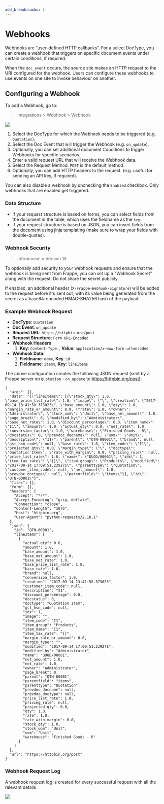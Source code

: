 ```yaml
---
add_breadcrumbs: 1
---
```

# Webhooks

Webhooks are "user-defined HTTP callbacks". For a select DocType, you can create a webhook that triggers on specific document events under certain conditions, if required.

When the `doc_event` occurs, the source site makes an HTTP request to the URI configured for the webhook. Users can configure these webhooks to use events on one site to invoke behaviour on another.

## Configuring a Webhook

To add a Webhook, go to:

> Integrations > Webhook > Webhook

<img class="screenshot" src="/docs/assets/img/webhook.png">

1. Select the DocType for which the Webhook needs to be triggered (e.g. `Quotation`).
1. Select the Doc Event that will trigger the Webhook (e.g. `on_update`).
1. Optionally, you can set additional document Conditions to trigger Webhooks for specific scenarios.
1. Enter a valid request URL that will receive the Webhook data.
1. Select the Request Method. `POST` is the default method.
1. Optionally, you can add HTTP headers to the request. (e.g. useful for sending an API key, if required).

You can also disable a webhook by unchecking the `Enabled` checkbox. Only webhooks that are enabled get triggered.

### Data Structure

- If your request structure is based on forms, you can select fields from the document in the table, which uses the fieldname as the `key`.
- If your request structure is based on JSON, you can insert fields from the document using jinja templating (make sure to wrap your fields with double-quotes).

### Webhook Security

> Introduced in Version 13

To optionally add security to your webhook requests and ensure that the webhook is being sent from Frappe, you can set up a "Webhook Secret" along with the request. Do not share the secret publicly.

If enabled, an additional header (`X-Frappe-Webhook-Signature`) will be added to the request before it's sent out, with its value being generated from the secret as a base64-encoded HMAC-SHA256 hash of the payload.

### Example Webhook Request

- **DocType**: `Quotation`
- **Doc Event**: `on_update`
- **Request URL**: `https://httpbin.org/post`
- **Request Structure**: `Form URL-Encoded`
- **Webhook Headers**:
  1. **Key**: `Content-Type:`, **Value**: `application/x-www-form-urlencoded`
- **Webhook Data**:
  1. **Fieldname**: `name`,  **Key**: `id`
  1. **Fieldname**: `items`,  **Key**: `lineItems`

The above configuration creates the following JSON request (sent by a Frappe server on `Quotation` - `on_update` to https://httpbin.org/post):

```
{
  "args": {},
  "data": "{\"lineItems\": [{\"stock_qty\": 1.0, \"base_price_list_rate\": 1.0, \"image\": \"\", \"creation\": \"2017-09-14 13:41:58.373023\", \"base_amount\": 1.0, \"qty\": 1.0, \"margin_rate_or_amount\": 0.0, \"rate\": 1.0, \"owner\": \"Administrator\", \"stock_uom\": \"Unit\", \"base_net_amount\": 1.0, \"page_break\": 0, \"modified_by\": \"Administrator\", \"base_net_rate\": 1.0, \"discount_percentage\": 0.0, \"item_name\": \"I1\", \"amount\": 1.0, \"actual_qty\": 0.0, \"net_rate\": 1.0, \"conversion_factor\": 1.0, \"warehouse\": \"Finished Goods - R\", \"docstatus\": 0, \"prevdoc_docname\": null, \"uom\": \"Unit\", \"description\": \"I1\", \"parent\": \"QTN-00001\", \"brand\": null, \"gst_hsn_code\": null, \"base_rate\": 1.0, \"item_code\": \"I1\", \"projected_qty\": 0.0, \"margin_type\": \"\", \"doctype\": \"Quotation Item\", \"rate_with_margin\": 0.0, \"pricing_rule\": null, \"price_list_rate\": 1.0, \"name\": \"QUOD/00001\", \"idx\": 1, \"item_tax_rate\": \"{}\", \"item_group\": \"Products\", \"modified\": \"2017-09-14 17:09:51.239271\", \"parenttype\": \"Quotation\", \"customer_item_code\": null, \"net_amount\": 1.0, \"prevdoc_doctype\": null, \"parentfield\": \"items\"}], \"id\": \"QTN-00001\"}",
  "files": {},
  "form": {},
  "headers": {
    "Accept": "*/*",
    "Accept-Encoding": "gzip, deflate",
    "Connection": "close",
    "Content-Length": "1075",
    "Host": "httpbin.org",
    "User-Agent": "python-requests/2.18.1"
  },
  "json": {
    "id": "QTN-00001",
    "lineItems": [
      {
        "actual_qty": 0.0,
        "amount": 1.0,
        "base_amount": 1.0,
        "base_net_amount": 1.0,
        "base_net_rate": 1.0,
        "base_price_list_rate": 1.0,
        "base_rate": 1.0,
        "brand": null,
        "conversion_factor": 1.0,
        "creation": "2017-09-14 13:41:58.373023",
        "customer_item_code": null,
        "description": "I1",
        "discount_percentage": 0.0,
        "docstatus": 0,
        "doctype": "Quotation Item",
        "gst_hsn_code": null,
        "idx": 1,
        "image": "",
        "item_code": "I1",
        "item_group": "Products",
        "item_name": "I1",
        "item_tax_rate": "{}",
        "margin_rate_or_amount": 0.0,
        "margin_type": "",
        "modified": "2017-09-14 17:09:51.239271",
        "modified_by": "Administrator",
        "name": "QUOD/00001",
        "net_amount": 1.0,
        "net_rate": 1.0,
        "owner": "Administrator",
        "page_break": 0,
        "parent": "QTN-00001",
        "parentfield": "items",
        "parenttype": "Quotation",
        "prevdoc_docname": null,
        "prevdoc_doctype": null,
        "price_list_rate": 1.0,
        "pricing_rule": null,
        "projected_qty": 0.0,
        "qty": 1.0,
        "rate": 1.0,
        "rate_with_margin": 0.0,
        "stock_qty": 1.0,
        "stock_uom": "Unit",
        "uom": "Unit",
        "warehouse": "Finished Goods - R"
      }
    ]
  },
  "url": "https://httpbin.org/post"
}
```
### Webhook Request Log

A webhook request log is created for every successful request with all the relevant details

<img class="screenshot" src="/docs/assets/img/webhook-request-log.png">